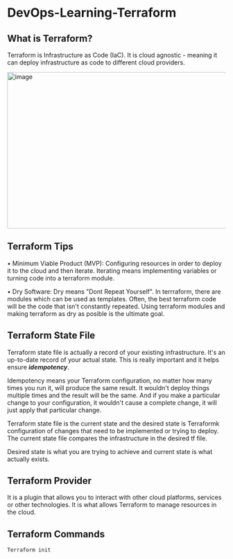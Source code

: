 # DevOps-Learning-Terraform

## What is Terraform? 

Terraform is Infrastructure as Code (IaC). It is cloud agnostic - meaning it can deploy infrastructure as code to different cloud providers. 

<img width="719" height="360" alt="image" src="https://github.com/user-attachments/assets/9fdfce9b-b321-41fa-ba85-edbf14ed9759" />

## Terraform Tips 

• Minimum Viable Product (MVP): Configuring resources in order to deploy it to the cloud and then iterate. Iterating means implementing variables or turning code into a terraform module. 

• Dry Software: Dry means "Dont Repeat Yourself". In terrraform, there are modules which can be used as templates. Often, the best terraform code will be the code that isn't constantly repeated. Using terraform modules and making terraform as dry as posible is the ultimate goal. 

## Terraform State File

Terraform state file is actually a record of your existing infrastructure. It's an up-to-date record of your actual state. This is really important and it helps ensure ***idempotency***. 

Idempotency means your Terraform configuration, no matter how many times you run it, will produce the same result. It wouldn't deploy things multiple times and the result will be the same. And if you make a particular change to your configuration, it wouldn't cause a complete change, it will just apply that particular change.

Terraform state file is the current state and the desired state is Terraformk configuration of changes that need to be implemented or trying to deploy. The current state file compares the infrastructure in the desired tf file. 

Desired state is what you are trying to achieve and current state is what actually exists. 

## Terraform Provider

It is a plugin that allows you to interact with other cloud platforms, services or other technologies. It is what allows Terraform to manage resources in the cloud. 

## Terraform Commands

`Terraform init`





